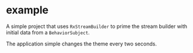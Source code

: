 # example

A simple project that uses `RxStreamBuilder` to prime the stream builder with initial data from a `BehaviorSubject`.

The application simple changes the theme every two seconds.
